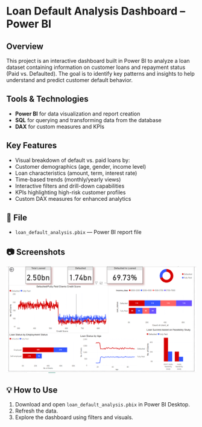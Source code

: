 # Loan Default Analysis Dashboard – Power BI

## Overview
This project is an interactive dashboard built in Power BI to analyze a loan dataset containing information on customer loans and repayment status (Paid vs. Defaulted). The goal is to identify key patterns and insights to help understand and predict customer default behavior.

## Tools & Technologies
- **Power BI** for data visualization and report creation
- **SQL** for querying and transforming data from the database
- **DAX** for custom measures and KPIs

## Key Features
- Visual breakdown of default vs. paid loans by:
- Customer demographics (age, gender, income level)
- Loan characteristics (amount, term, interest rate)
- Time-based trends (monthly/yearly views)
- Interactive filters and drill-down capabilities
- KPIs highlighting high-risk customer profiles
- Custom DAX measures for enhanced analytics

## 📁 File
- `loan_default_analysis.pbix` — Power BI report file

## 📷 Screenshots
![Description](/defaulted.png)
## 💡 How to Use
1. Download and open `loan_default_analysis.pbix` in Power BI Desktop.
2. Refresh the data.
3. Explore the dashboard using filters and visuals.
